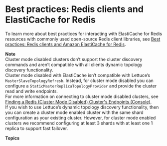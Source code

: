 # Best practices: Redis clients and ElastiCache for Redis<a name="BestPractices.Clients"></a>

To learn more about best practices for interacting with ElastiCache for Redis resources with commonly used open\-source Redis client libraries, see [Best practices: Redis clients and Amazon ElastiCache for Redis](http://aws.amazon.com/blogs/database/best-practices-redis-clients-and-amazon-elasticache-for-redis/)\. 

**Note**  
Cluster mode disabled clusters don’t support the cluster discovery commands and aren’t compatible with all clients dynamic topology discovery functionality\.  
Cluster mode disabled with ElastiCache isn’t compatible with Lettuce’s `MasterSlaveTopologyRefresh`\. Instead, for cluster mode disabled you can configure a `StaticMasterReplicaTopologyProvider` and provide the cluster read and write endpoints\.  
For more information on connecting to cluster mode disabled clusters, see [Finding a Redis \(Cluster Mode Disabled\) Cluster's Endpoints \(Console\)](Endpoints.md#Endpoints.Find.Redis)\.  
If you wish to use Lettuce’s dynamic topology discovery functionality, then you can create a cluster mode enabled cluster with the same shard configuration as your existing cluster\. However, for cluster mode enabled clusters we recommend configuring at least 3 shards with at least one 1 replica to support fast failover\.

**Topics**